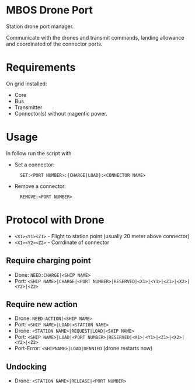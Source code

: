 # MBOS Drone Port
Station drone port manager.

Communicate with the drones and transmit commands, landing allowance and coordinated of the connector ports.


# Requirements
On grid installed:
* Core
* Bus
* Transmitter
* Connector(s) without magentic power.

# Usage
In follow run the script with

* Set a connector:

		SET:<PORT NUMBER>:{CHARGE|LOAD}:<CONNECTOR NAME>

* Remove a connector:

		REMOVE:<PORT NUMBER>

# Protocol with Drone

* `<X1><Y1><Z1>` - Flight to station point (usually 20 meter above connector)
* `<X1><Y2><Z2>` - Corrdinate of connector

## Require charging point

* Done: `NEED:CHARGE|<SHIP NAME>`
* Port: `<SHIP NAME>|CHARGE|<PORT NUMBER>|RESERVED|<X1>|<Y1>|<Z1>|<X2>|<Y2>|<Z2>`

## Require new action

* Drone: `NEED:ACTION|<SHIP NAME>`
* Port: `<SHIP NAME>|LOAD|<STATION NAME>`
* Drone: `<STATION NAME>|REQUEST|LOAD|<SHIP NAME>`
* Port: `<SHIP NAME>|LOAD|<PORT NUMBER>|RESERVED|<X1>|<Y1>|<Z1>|<X2>|<Y2>|<Z2>`
* Port-Error: `<SHIPNAME>|LOAD|DENNIED` (drone restarts now)

## Undocking

* Drone: `<STATION NAME>|RELEASE|<PORT NUMBER>`